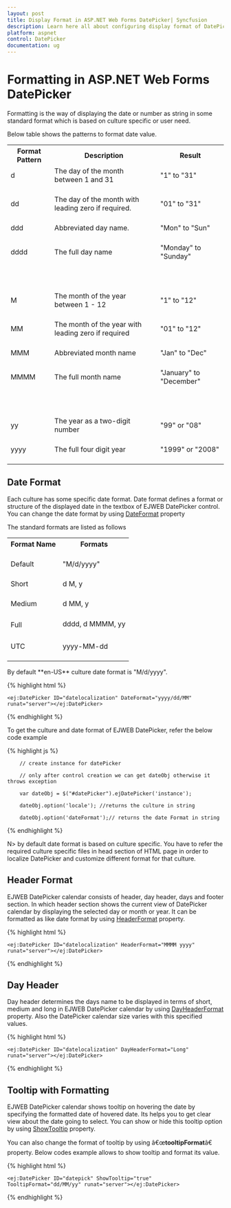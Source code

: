 ```yaml
---
layout: post
title: Display Format in ASP.NET Web Forms DatePicker| Syncfusion
description: Learn here all about configuring display format of DatePicker in Syncfusion ASP.NET Web Forms DatePicker control, it's elements, and more.
platform: aspnet
control: DatePicker
documentation: ug
---
```

# Formatting in ASP.NET Web Forms DatePicker
Formatting is the way of displaying the date or number as string in some standard format which is based on culture specific or user need.

Below table shows the patterns to format date value.

<table>
<tr>
<th>
Format Pattern </th><th>
Description </th><th>
Result</th></tr>
<tr>
<td>
d<br/><br/></td><td>
The day of the month between 1 and 31  <br/><br/></td><td>
"1"  to "31"<br/><br/></td></tr>
<tr>
<td>
dd<br/><br/></td><td>
The day of the month with leading zero if required.<br/><br/></td><td>
"01" to "31"<br/><br/></td></tr>
<tr>
<td>
ddd<br/><br/></td><td>
Abbreviated day name.<br/><br/></td><td>
"Mon" to "Sun"<br/><br/></td></tr>
<tr>
<td>
dddd<br/><br/></td><td>
The full day name<br/><br/></td><td>
"Monday" to "Sunday"<br/><br/></td></tr>
<tr>
<td>
<br/><br/></td><td>
<br/><br/></td><td>
<br/><br/></td></tr>
<tr>
<td>
M<br/><br/></td><td>
The month of the year between 1 - 12<br/><br/></td><td>
"1" to "12"<br/><br/></td></tr>
<tr>
<td>
MM<br/><br/></td><td>
The month of the year with leading zero if required<br/><br/></td><td>
"01" to "12"<br/><br/></td></tr>
<tr>
<td>
MMM<br/><br/></td><td>
Abbreviated month name<br/><br/></td><td>
"Jan" to "Dec"<br/><br/></td></tr>
<tr>
<td>
MMMM<br/><br/></td><td>
The full month name<br/><br/></td><td>
"January" to "December"<br/><br/></td></tr>
<tr>
<td>
<br/><br/></td><td>
<br/><br/></td><td>
<br/><br/></td></tr>
<tr>
<td>
yy<br/><br/></td><td>
The year as a two-digit number<br/><br/></td><td>
"99" or "08"<br/><br/></td></tr>
<tr>
<td>
yyyy<br/><br/></td><td>
The full four digit year<br/><br/></td><td>
"1999" or "2008"<br/><br/></td></tr>
</table>

## Date Format

Each culture has some specific date format. Date format defines a format or structure of the displayed date in the textbox of EJWEB DatePicker control. You can change the date format by using [DateFormat](http://help.syncfusion.com/js/api/ejdatepicker#members:dateformat) property

The standard formats are listed as follows

<table>
<tr>
<th>
Format Name <br/><br/></th><th>
Formats <br/><br/></th></tr>
<tr>
<td>
Default<br/><br/></td><td>
"M/d/yyyy"<br/><br/></td></tr>
<tr>
<td>
Short<br/><br/></td><td>
d M, y<br/><br/></td></tr>
<tr>
<td>
Medium <br/><br/></td><td>
d MM, y<br/><br/></td></tr>
<tr>
<td>
Full <br/><br/></td><td>
dddd, d MMMM, yy<br/><br/></td></tr>
<tr>
<td>
UTC<br/><br/></td><td>
yyyy-MM-dd<br/><br/></td></tr>
</table>
By default **en-US** culture date format is "M/d/yyyy".

{% highlight html %}

    <ej:DatePicker ID="datelocalization" DateFormat="yyyy/dd/MM" runat="server"></ej:DatePicker>        

{% endhighlight %}

To get the culture and date format of EJWEB DatePicker, refer the below code example

{% highlight js %}

        // create instance for datePicker

        // only after control creation we can get dateObj otherwise it throws exception

        var dateObj = $("#datePicker").ejDatePicker('instance');

        dateObj.option('locale'); //returns the culture in string

        dateObj.option('dateFormat');// returns the date Format in string  

{% endhighlight %}

N> by default date format is based on culture specific. You have to refer the required culture specific files in head section of HTML page in order to localize DatePicker and customize different format for that culture. 

## Header Format

EJWEB DatePicker calendar consists of header, day header, days and footer section. In which header section shows the current view of DatePicker calendar by displaying the selected day or month or year. It can be formatted as like date format by using [HeaderFormat](https://help.syncfusion.com/api/js/ejdatepicker#members:headerformat) property.

{% highlight html %}

    <ej:DatePicker ID="datelocalization" HeaderFormat="MMMM yyyy" runat="server"></ej:DatePicker>

{% endhighlight %}

## Day Header

Day header determines the days name to be displayed in terms of short, medium and long in EJWEB DatePicker calendar by using [DayHeaderFormat](https://help.syncfusion.com/api/js/ejdatepicker#members:dayheaderformat) property. Also the DatePicker calendar size varies with this specified values.

{% highlight html %}

    <ej:DatePicker ID="datelocalization" DayHeaderFormat="Long" runat="server"></ej:DatePicker>

{% endhighlight %}

## Tooltip with Formatting

EJWEB DatePicker calendar shows tooltip on hovering the date by specifying the formatted date of hovered date. Its helps you to get clear view about the date going to select. You can show or hide this tooltip option by using [ShowTooltip](https://help.syncfusion.com/api/js/ejdatepicker#members:showtooltip) property.

You can also change the format of tooltip by using â€œ**tooltipFormat**â€ property. Below codes example allows to show tooltip and format its value. 

{% highlight html %}

    <ej:DatePicker ID="datepick" ShowTooltip="true" TooltipFormat="dd/MM/yy" runat="server"></ej:DatePicker>

{% endhighlight %}
